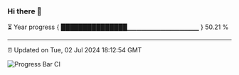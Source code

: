 ### Hi there 👋

⏳ Year progress { ███████████████▁▁▁▁▁▁▁▁▁▁▁▁▁▁▁ } 50.21 %

---

⏰ Updated on Tue, 02 Jul 2024 18:12:54 GMT

![Progress Bar CI](https://github.com/code-lakshay/GitHub-Actions-Demo/workflows/Progress%20Bar%20CI/badge.svg)
